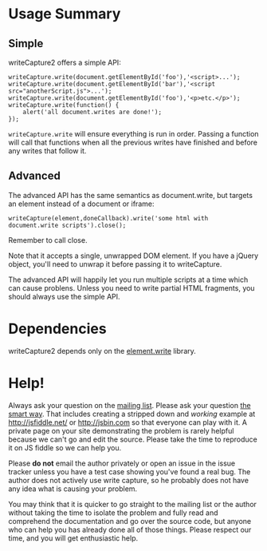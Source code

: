 # Usage Summary #

## Simple

writeCapture2 offers a simple API:

    writeCapture.write(document.getElementById('foo'),'<script>...');
    writeCapture.write(document.getElementById('bar'),'<script src="anotherScript.js">...');
    writeCapture.write(document.getElementById('foo'),'<p>etc.</p>');
    writeCapture.write(function() {
    	alert('all document.writes are done!');
    });

`writeCapture.write` will ensure everything is run in order. Passing a function will call that functions when all the previous writes have finished and before any writes that follow it.

## Advanced

The advanced API has the same semantics as document.write, but targets an element instead of a document or iframe:

    writeCapture(element,doneCallback).write('some html with document.write scripts').close();

Remember to call close.

Note that it accepts a single, unwrapped DOM element. If you have a jQuery object, you'll need to unwrap it before passing it to writeCapture.

The advanced API will happily let you run multiple scripts at a time which can cause problens. Unless you need to write partial HTML fragments, you should always use the simple API.

# Dependencies #

writeCapture2 depends only on the [element.write](https://github.com/iamnoah/element.write) library.

# Help!

Always ask your question on the [mailing list](http://groups.google.com/group/writecapturejs-users). Please ask your question [the smart way](http://catb.org/~esr/faqs/smart-questions.html#before). That includes creating a stripped down and *working* example at http://jsfiddle.net/ or http://jsbin.com so that everyone can play with it. A private page on your site demonstrating the problem is rarely helpful because we can't go and edit the source. Please take the time to reproduce it on JS fiddle so we can help you.

Please **do not** email the author privately or open an issue in the issue tracker unless you have a test case showing you've found a real bug. The author does not actively use write capture, so he probably does not have any idea what is causing your problem.

You may think that it is quicker to go straight to the mailing list or the author without taking the time to isolate the problem and fully read and comprehend the documentation and  go over the source code, but anyone who can help you has already done all of those things. Please respect our time, and you will get enthusiastic help.
